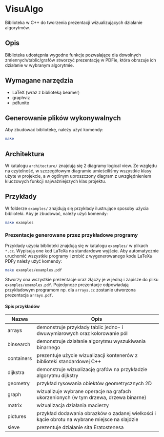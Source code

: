 # VisuAlgo
Biblioteka w C++ do tworzenia prezentacji wizualizujących działanie algorytmów.

## Opis
Biblioteka udostępnia wygodne funkcje pozwalające dla dowolnych zmiennych/tablic/grafów stworzyć prezentację w PDFie, która obrazuje ich działanie w wybranym algorytmie.

## Wymagane narzędzia
- LaTeX (wraz z biblioteką beamer)
- graphviz
- pdfunite

## Generowanie plików wykonywalnych
Aby zbudować bibliotekę, należy użyć komendy:
```sh
make
```

## Architektura
W katalogu `architecture/` znajdują się 2 diagramy logical view. Ze względu na czytelność, w szczegółowym diagramie umieściliśmy wszystkie klasy użyte w projekcie, a w ogólnym uproszczony diagram z uwzględnieniem kluczowych funkcji najważniejszych klas projektu.

## Przykłady 
W folderze `examples/` znajdują się przykłady ilustrujące sposoby użycia biblioteki. Aby je zbudować, należy użyć komendy:
```sh
make examples
```

### Prezentacje generowane przez przykładowe programy

Przykłady użycia biblioteki znajdują się w katalogu `examples/` w plikach `*.cc`. Wypisują one kod LaTeXa na standardowe wyjście.
Aby automatycznie uruchomić wszystkie programy i zrobić z wygenerowanego kodu LaTeXa PDFy należy użyć komendy:
```sh
make examples/examples.pdf
```
Stworzy ona wszystkie prezentacje oraz złączy je w jedną i zapisze do pliku `examples/examples.pdf`.
Pojedyncze prezentacje odpowiadają przykładowym programom np. dla `arrays.cc` zostanie utworzona prezentacja `arrays.pdf`.

#### Spis przykładów

| Nazwa | Opis |
|------|------|
| arrays | demonstruje przykłady tablic jedno- i dwuwymiarowych oraz kolorowanie pól |
| binsearch | demonstruje działanie algorytmu wyszukiwania binarnego |
| containers | prezentuje użycie wizualizacji kontenerów z biblioteki standardowej C++ |
| dijkstra | demonstruje wizualizację grafów na przykładzie algorytmu dijkstry |
| geometry | przykład rysowania obiektów geometrycznych 2D |
| graph | wizualizuje wybrane operacje na grafach ukorzenionych (w tym drzewa, drzewa binarne) |
| matrix | wizualizacja działania macierzy |
| pictures | przykład dodawania obrazków o zadanej wielkości i kącie obrotu na wybrane miejsce na slajdzie | 
| sieve | prezentuje działanie sita Eratostenesa |

